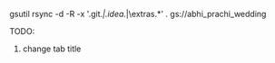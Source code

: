 gsutil rsync -d -R -x '\.git.*|\.idea.*|\extras.*' . gs://abhi_prachi_wedding

TODO:
1. change tab title
